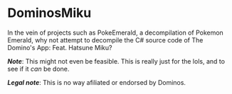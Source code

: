 # DominosMiku
In the vein of projects such as PokeEmerald, a decompilation of Pokemon Emerald, why not attempt to decompile the C# source code of The Domino's App: Feat. Hatsune Miku?

***Note***: This might not even be feasible. This is really just for the lols, and to see if it *can* be done.

***Legal note***: This is no way afiliated or endorsed by Dominos.